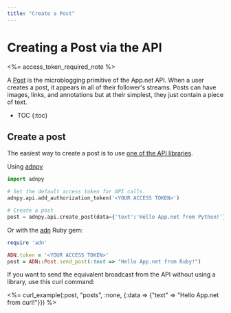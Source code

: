 ```yaml
---
title: "Create a Post"
---
```


# Creating a Post via the API

<%= access_token_required_note %>

A [Post](/reference/resources/post) is the microblogging primitive of the App.net API. When a user creates a post, it appears in all of their follower's streams. Posts can have images, links, and annotations but at their simplest, they just contain a piece of text.

* TOC
{:toc}

## Create a post

The easiest way to create a post is to use [one of the API libraries](/docs/libraries).

Using [adnpy](/docs/libraries#python)

~~~ python
import adnpy

# Set the default access token for API calls.
adnpy.api.add_authorization_token('<YOUR ACCESS TOKEN>')

# Create a post
post = adnpy.api.create_post(data={'text':'Hello App.net from Python!'})
~~~

Or with the [adn](/docs/libraries#ruby) Ruby gem:

~~~ ruby
require 'adn'

ADN.token = '<YOUR ACCESS TOKEN>'
post = ADN::Post.send_post(:text => "Hello App.net from Ruby!")
~~~

If you want to send the equivalent broadcast from the API without using a library, use this curl command:

<%= curl_example(:post, "posts", :none, {:data => {"text" => "Hello App.net from curl!"}}) %>
